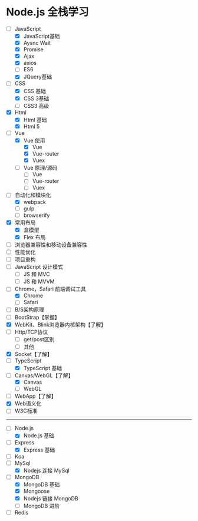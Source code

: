 # Node.js 全栈学习
- [ ] JavaScript
	- [x] JavaScript基础
	- [x] Aysnc Wait
	- [x] Promise
	- [x] Ajax
	- [x] axios
	- [ ] ES6
	- [x] JQuery基础
- [ ] CSS
	- [x] CSS 基础
	- [x] CSS 3基础
	- [ ] CSS3 高级
- [x] Html
	- [x] Html 基础
	- [x] Html 5
- [ ] Vue
	- [x] Vue 使用
		- [x] Vue
		- [x] Vue-router
		- [x] Vuex
	- [ ] Vue 原理/源码
		- [ ] Vue
		- [ ] Vue-router
		- [ ] Vuex
- [ ] 自动化和模块化
	- [x] webpack
	- [ ] gulp
	- [ ] browserify
- [x] 常用布局
	- [x] 盒模型
	- [x] Flex 布局
- [ ] 浏览器兼容性和移动设备兼容性
- [ ] 性能优化
- [ ] 项目重构
- [ ] JavaScript 设计模式
	- [ ] JS 和 MVC
	- [ ] JS 和 MVVM
- [ ] Chrome，Safari 前端调试工具
	- [x] Chrome
	- [ ] Safari
- [ ] B/S架构原理
- [ ] BootStrap【掌握】
- [x] WebKit、Blink浏览器内核架构【了解】
- [ ] Http/TCP协议
	- [ ] get/post区别
	- [ ] 其他
- [x] Socket【了解】
- [ ] TypeScript
	- [x] TypeScript 基础
- [ ] Canvas/WebGL【了解】
	- [x] Canvas
	- [ ] WebGL
- [ ] WebApp【了解】
- [x] Web语义化
- [ ] W3C标准
---
- [ ] Node.js
    - [x] Node.js 基础
- [ ] Express
    - [x] Express 基础
- [ ] Koa
- [ ] MySql
	- [x] Nodejs 连接 MySql
- [ ] MongoDB
	- [x] MongoDB 基础
	- [x] Mongoose
	- [x] Nodejs 链接 MongoDB
	- [ ] MongoDB 进阶
- [ ] Redis
